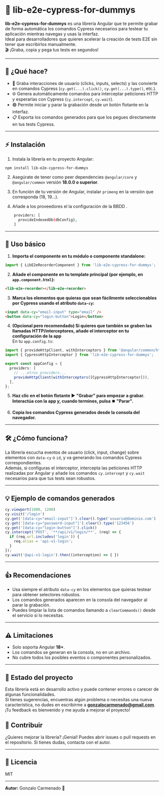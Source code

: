 # 🚀 lib-e2e-cypress-for-dummys

**lib-e2e-cypress-for-dummys** es una librería Angular que te permite grabar de forma automática los comandos Cypress necesarios para testear tu aplicación mientras navegas y usas la interfaz.  
Ideal para desarrolladores que quieren acelerar la creación de tests E2E sin tener que escribirlos manualmente.  
🎬 ¡Graba, copia y pega tus tests en segundos!

---

## 🧐 ¿Qué hace?

- 🎥 Graba interacciones de usuario (clicks, inputs, selects) y las convierte en comandos Cypress (`cy.get(...).click()`, `cy.get(...).type()`, etc.).
- 🌐 Genera automáticamente comandos para interceptar peticiones HTTP y esperarlas con Cypress (`cy.intercept`, `cy.wait`).
- 🟢 Permite iniciar y parar la grabación desde un botón flotante en la interfaz.
- 📋 Exporta los comandos generados para que los pegues directamente en tus tests Cypress.

---

## ⚡ Instalación

1. Instala la librería en tu proyecto Angular:

```bash
npm install lib-e2e-cypress-for-dummys
```

2. Asegúrate de tener como peer dependencies `@angular/core` y `@angular/common` versión **18.0.0 o superior**.

3. En función de tu versión de Angular, instalar `primeng` en la versión que corresponda  (18, 19...).

4. Añade a los proveedores el la configuración de la BBDD .
```bash
    providers: [
      provideIndexedDb(dbConfig),
    ]
```

---

## 🚦 Uso básico

1. **Importa el componente en tu módulo o componente standalone:**

```ts
import { LibE2eRecorderComponent } from 'lib-e2e-cypress-for-dummys';
```

2. **Añade el componente en tu template principal (por ejemplo, en `app.component.html`):**

```html
<lib-e2e-recorder></lib-e2e-recorder>
```

3. **Marca los elementos que quieras que sean fácilmente seleccionables por Cypress usando el atributo `data-cy`:**

```html
<input data-cy="email-input" type="email" />
<button data-cy="login-button">Login</button>
```

4. **(Opcional pero recomendado) Si quieres que también se graben las llamadas HTTP/interceptores, añade el interceptor en tu configuración de la app**  
   En tu `app.config.ts`:

```typescript
import { provideHttpClient, withInterceptors } from '@angular/common/http';
import { CypressHttpInterceptor } from 'lib-e2e-cypress-for-dummys';

export const appConfig = {
  providers: [
    // ...otros providers...
    provideHttpClient(withInterceptors([CypressHttpInterceptor])),
  ],
};
```

5. **Haz clic en el botón flotante ▶️ "Grabar" para empezar a grabar. Interactúa con la app y, cuando termines, pulsa ⏹️ "Parar".**

6. **Copia los comandos Cypress generados desde la consola del navegador.**

---

## 🛠️ ¿Cómo funciona?

La librería escucha eventos de usuario (click, input, change) sobre elementos con `data-cy` o `id`, y va generando los comandos Cypress correspondientes.  
Además, si configuras el interceptor, intercepta las peticiones HTTP realizadas por Angular y añade los comandos `cy.intercept` y `cy.wait` necesarios para que tus tests sean robustos.

---

## 💡 Ejemplo de comandos generados

```js
cy.viewport(1900, 1200)
cy.visit('/login')
cy.get('[data-cy="email-input"]').clear().type('usuario@dominio.com')
cy.get('[data-cy="password-input"]').clear().type('123456')
cy.get('[data-cy="login-button"]').click()
cy.intercept('POST', '**/api/v1/login/**', (req) => {
  if (req.url.includes('login')) {
    req.alias = 'api-v1-login';
  }
});
cy.wait('@api-v1-login').then((interception) => { })
```

---

## 👍 Recomendaciones

- Usa siempre el atributo `data-cy` en los elementos que quieras testear para obtener selectores robustos.
- Los comandos generados aparecen en la consola del navegador al parar la grabación.
- Puedes limpiar la lista de comandos llamando a `clearCommands()` desde el servicio si lo necesitas.

---

## ⚠️ Limitaciones

- Solo soporta Angular **18+**.
- Los comandos se generan en la consola, no en un archivo.
- No cubre todos los posibles eventos o componentes personalizados.

---

## 🚧 Estado del proyecto

Esta librería está en desarrollo activo y puede contener errores o carecer de algunas funcionalidades.  
Si tienes sugerencias, encuentras algún problema o necesitas una nueva característica, no dudes en escribirme a **gonzalocarmenado@gmail.com**. ¡Tu feedback es bienvenido y me ayuda a mejorar el proyecto!

## 🤝 Contribuir

¿Quieres mejorar la librería? ¡Genial! Puedes abrir issues o pull requests en el repositorio. Si tienes dudas, contacta con el autor.

---

## 📄 Licencia

MIT

---

**Autor:** Gonzalo Carmenado 🚀